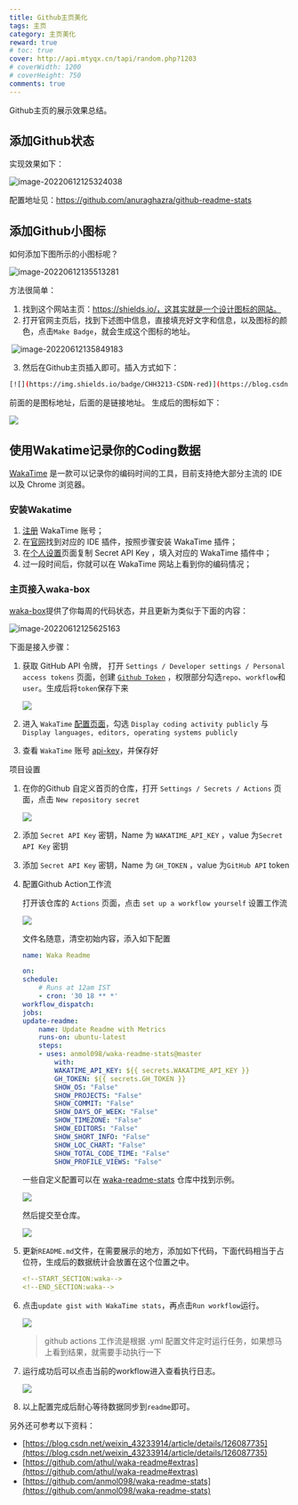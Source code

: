 ```yaml
---
title: Github主页美化
tags: 主页
category: 主页美化
reward: true
# toc: true
cover: http://api.mtyqx.cn/tapi/random.php?1203
# coverWidth: 1200
# coverHeight: 750
comments: true
---
```

Github主页的展示效果总结。
<!--more-->
## 添加Github状态

实现效果如下：

![image-20220612125324038](https://s2.loli.net/2022/06/12/dyDPRcEV9HLa318.png)





配置地址见：https://github.com/anuraghazra/github-readme-stats



## 添加Github小图标

如何添加下图所示的小图标呢？

![image-20220612135513281](https://s2.loli.net/2022/06/12/SmVoYOB9xyNC6LW.png)





方法很简单：

1. 找到这个网站主页：https://shields.io/，这其实就是一个设计图标的网站。
2. 打开官网主页后，找到下述图中信息，直接填充好文字和信息，以及图标的颜色，点击`Make Badge`，就会生成这个图标的地址。

​	![image-20220612135849183](https://s2.loli.net/2022/06/12/uNKfQRyhGJsjXen.png)

3. 然后在Github主页插入即可。插入方式如下：

```bash
[![](https://img.shields.io/badge/CHH3213-CSDN-red)](https://blog.csdn.net/weixin_42301220?spm=1010.2135.3001.5343)
```

前面的是图标地址，后面的是链接地址。	生成后的图标如下：

[![](https://img.shields.io/badge/CHH3213-CSDN-red)](https://blog.csdn.net/weixin_42301220?spm=1010.2135.3001.5343)






## 使用Wakatime记录你的Coding数据



[WakaTime](https://wakatime.com/) 是一款可以记录你的编码时间的工具，目前支持绝大部分主流的 IDE 以及 Chrome 浏览器。



### 安装Wakatime

1. [注册](https://wakatime.com/signup) WakaTime 账号；
2. 在[官网](https://wakatime.com/plugins)找到对应的 IDE 插件，按照步骤安装 WakaTime 插件；
3. 在[个人设置](https://wakatime.com/settings/account)页面复制 Secret API Key ，填入对应的 WakaTime 插件中；
4. 过一段时间后，你就可以在 WakaTime 网站上看到你的编码情况；



### 主页接入waka-box

[waka-box](https://github.com/matchai/waka-box)提供了你每周的代码状态，并且更新为类似于下面的内容：



![image-20220612125625163](https://s2.loli.net/2022/06/12/B7QEtZ4UCOJuoh2.png)

下面是接入步骤：

1. 获取 GitHub API 令牌， 打开 `Settings / Developer settings / Personal access tokens` 页面，创建 [`Github Token`](<https://github.com/settings/tokens/new>) ，权限部分勾选`repo`、`workflow`和`user`。生成后将`token`保存下来

    ![](Github主页美化/20221026211944.png)  

2. 进入 `WakaTime` [配置页面](https://wakatime.com/settings/profile)，勾选 `Display coding activity publicly` 与 `Display languages, editors, operating systems publicly`
3. 查看 `WakaTime` 账号 [api-key](https://wakatime.com/settings/api-key)，并保存好

项目设置

1. 在你的Github 自定义首页的仓库，打开 `Settings / Secrets / Actions` 页面，点击 `New repository secret`
    
    ![](Github主页美化/20221026211519.png)  

2. 添加 `Secret API Key` 密钥，Name 为 `WAKATIME_API_KEY` ，value 为`Secret API Key` 密钥
3. 添加 `Secret API Key` 密钥，Name 为 `GH_TOKEN` ，value 为`GitHub API` token
4. 配置Github Action工作流

    打开该仓库的 `Actions` 页面，点击 `set up a workflow yourself` 设置工作流
    
    ![](Github主页美化/actions.png)  
    
    文件名随意，清空初始内容，添入如下配置
    ```yaml
    name: Waka Readme

    on:
    schedule:
        # Runs at 12am IST
        - cron: '30 18 ** *'
    workflow_dispatch:
    jobs:
    update-readme:
        name: Update Readme with Metrics
        runs-on: ubuntu-latest
        steps:
        - uses: anmol098/waka-readme-stats@master
            with:
            WAKATIME_API_KEY: ${{ secrets.WAKATIME_API_KEY }}
            GH_TOKEN: ${{ secrets.GH_TOKEN }}
            SHOW_OS: "False"
            SHOW_PROJECTS: "False"
            SHOW_COMMIT: "False"
            SHOW_DAYS_OF_WEEK: "False"
            SHOW_TIMEZONE: "False"
            SHOW_EDITORS: "False"
            SHOW_SHORT_INFO: "False"
            SHOW_LOC_CHART: "False"
            SHOW_TOTAL_CODE_TIME: "False"
            SHOW_PROFILE_VIEWS: "False"
    ```
    
    一些自定义配置可以在 [waka-readme-stats](https://github.com/anmol098/waka-readme-stats) 仓库中找到示例。
    
    ![](Github主页美化/set.png)  
    
    然后提交至仓库。

    ![](Github主页美化/20221026205208.png)  

5. 更新`README.md`文件，在需要展示的地方，添加如下代码，下面代码相当于占位符，生成后的数据统计会放置在这个位置之中。

    ```yaml
    <!--START_SECTION:waka-->
    <!--END_SECTION:waka-->
    ```

6. 点击`update gist with WakaTime stats`，再点击`Run workflow`运行。
    
    ![](Github主页美化/workflow.png)  
    
    > github actions 工作流是根据 .yml 配置文件定时运行任务，如果想马上看到结果，就需要手动执行一下
7. 运行成功后可以点击当前的workflow进入查看执行日志。

    ![](Github主页美化/20221026212952.png)  
8. 以上配置完成后耐心等待数据同步到`readme`即可。


另外还可参考以下资料：

- [https://blog.csdn.net/weixin_43233914/article/details/126087735](https://blog.csdn.net/weixin_43233914/article/details/126087735)
- [https://github.com/athul/waka-readme#extras](https://github.com/athul/waka-readme#extras)
- [https://github.com/anmol098/waka-readme-stats](https://github.com/anmol098/waka-readme-stats)
